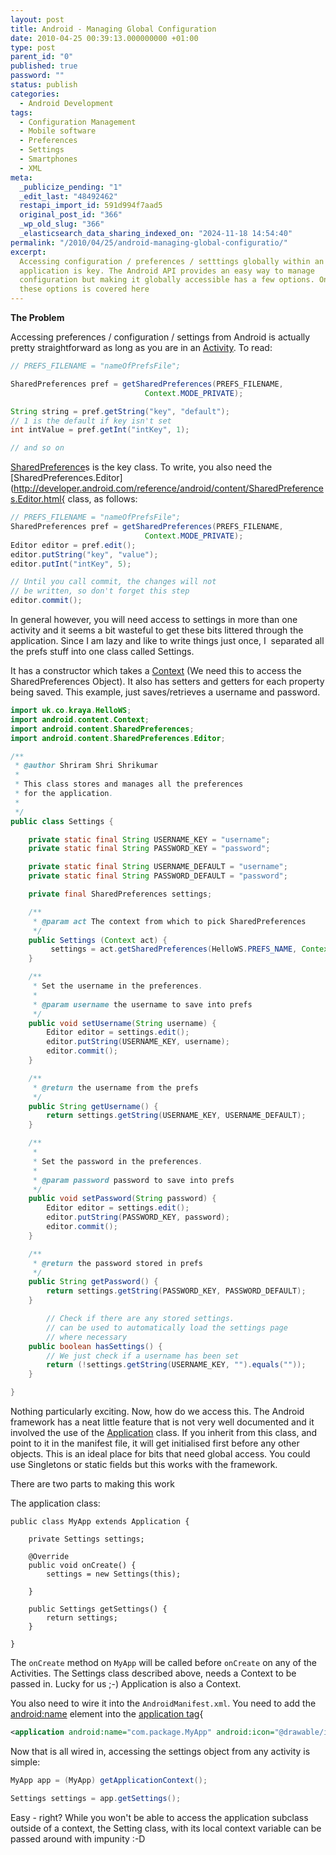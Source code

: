```yaml
---
layout: post
title: Android - Managing Global Configuration
date: 2010-04-25 00:39:13.000000000 +01:00
type: post
parent_id: "0"
published: true
password: ""
status: publish
categories:
  - Android Development
tags:
  - Configuration Management
  - Mobile software
  - Preferences
  - Settings
  - Smartphones
  - XML
meta:
  _publicize_pending: "1"
  _edit_last: "48492462"
  restapi_import_id: 591d994f7aad5
  original_post_id: "366"
  _wp_old_slug: "366"
  _elasticsearch_data_sharing_indexed_on: "2024-11-18 14:54:40"
permalink: "/2010/04/25/android-managing-global-configuratio/"
excerpt:
  Accessing configuration / preferences / setttings globally within an
  application is key. The Android API provides an easy way to manage
  configuration but making it globally accessible has a few options. One of
  these options is covered here
---
```


**The Problem**

Accessing preferences / configuration / settings from Android is actually pretty
straightforward as long as you are in an
[Activity](http://developer.android.com/reference/android/app/Activity.html "Activity").
To read:

```java
// PREFS_FILENAME = "nameOfPrefsFile";

SharedPreferences pref = getSharedPreferences(PREFS_FILENAME,
                              Context.MODE_PRIVATE);

String string = pref.getString("key", "default");
// 1 is the default if key isn't set
int intValue = pref.getInt("intKey", 1);

// and so on
```

[SharedPreference](http://developer.android.com/reference/android/content/SharedPreferences.html "SharedPreferences")s
is the key class. To write, you also need the
[SharedPreferences.Editor](http://developer.android.com/reference/android/content/SharedPreferences.Editor.html{
class, as follows:

```java
// PREFS_FILENAME = "nameOfPrefsFile";
SharedPreferences pref = getSharedPreferences(PREFS_FILENAME,
                              Context.MODE_PRIVATE);
Editor editor = pref.edit();
editor.putString("key", "value");
editor.putInt("intKey", 5);

// Until you call commit, the changes will not
// be written, so don't forget this step
editor.commit();
```

In general however, you will need access to settings in more than one activity
and it seems a bit wasteful to get these bits littered through the application.
Since I am lazy and like to write things just once, I  separated all the prefs
stuff into one class called Settings.

<!-- more -->

It has a constructor which takes a
[Context](http://developer.android.com/reference/android/content/Context.html "Context")
(We need this to access the SharedPreferences Object). It also has setters and
getters for each property being saved. This example, just saves/retrieves a
username and password.

```java
import uk.co.kraya.HelloWS;
import android.content.Context;
import android.content.SharedPreferences;
import android.content.SharedPreferences.Editor;

/**
 * @author Shriram Shri Shrikumar
 *
 * This class stores and manages all the preferences
 * for the application.
 *
 */
public class Settings {

    private static final String USERNAME_KEY = "username";
    private static final String PASSWORD_KEY = "password";

    private static final String USERNAME_DEFAULT = "username";
    private static final String PASSWORD_DEFAULT = "password";

    private final SharedPreferences settings;

    /**
     * @param act The context from which to pick SharedPreferences
     */
    public Settings (Context act) {
         settings = act.getSharedPreferences(HelloWS.PREFS_NAME, Context.MODE_PRIVATE);
    }

    /**
     * Set the username in the preferences.
     *
     * @param username the username to save into prefs
     */
    public void setUsername(String username) {
        Editor editor = settings.edit();
        editor.putString(USERNAME_KEY, username);
        editor.commit();
    }

    /**
     * @return the username from the prefs
     */
    public String getUsername() {
        return settings.getString(USERNAME_KEY, USERNAME_DEFAULT);
    }

    /**
     *
     * Set the password in the preferences.
     *
     * @param password password to save into prefs
     */
    public void setPassword(String password) {
        Editor editor = settings.edit();
        editor.putString(PASSWORD_KEY, password);
        editor.commit();
    }

    /**
     * @return the password stored in prefs
     */
    public String getPassword() {
        return settings.getString(PASSWORD_KEY, PASSWORD_DEFAULT);
    }

        // Check if there are any stored settings.
        // can be used to automatically load the settings page
        // where necessary
    public boolean hasSettings() {
        // We just check if a username has been set
        return (!settings.getString(USERNAME_KEY, "").equals(""));
    }

}
```

Nothing particularly exciting. Now, how do we access this. The Android framework
has a neat little feature that is not very well documented and it involved the
use of the
[Application](http://developer.android.com/reference/android/app/Application.html)
class. If you inherit from this class, and point to it in the manifest file, it
will get initialised first before any other objects. This is an ideal place for
bits that need global access. You could use Singletons or static fields but this
works with the framework.

There are two parts to making this work

The application class:

```
public class MyApp extends Application {

    private Settings settings;

    @Override
    public void onCreate() {
        settings = new Settings(this);

    }

    public Settings getSettings() {
        return settings;
    }

}
```

The `onCreate` method on `MyApp` will be called before `onCreate` on any of the
Activities. The Settings class described above, needs a Context to be passed in.
Lucky for us ;-) Application is also a Context.

You also need to wire it into the `AndroidManifest.xml`. You need to add the
[android:name](http://developer.android.com/guide/topics/manifest/application-element.html#nm)
element into the
[application tag](http://developer.android.com/guide/topics/manifest/application-element.html){

```xml
<application android:name="com.package.MyApp" android:icon="@drawable/icon" android:label="@string/app_name">
```

Now that is all wired in, accessing the settings object from any activity is
simple:

```java
MyApp app = (MyApp) getApplicationContext();

Settings settings = app.getSettings();
```

Easy - right? While you won't be able to access the application subclass outside
of a context, the Setting class, with its local context variable can be passed
around with impunity :-D
